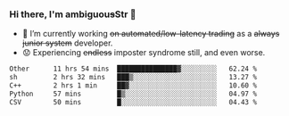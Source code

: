 ### Hi there, I'm ambiguou~~s~~Str 👋

<!--
**ambiguoustexture/ambiguoustexture** is a ✨ _special_ ✨ repository because its `README.md` (this file) appears on your GitHub profile.

Here are some ideas to get you started:
-->
- 🔭 I’m currently working ~~on automated/low-latency trading~~ as a ~~always junior system~~ developer.
- :worried: Experiencing ~~endless~~ imposter syndrome still, and even worse.

<!--START_SECTION:waka-->

```txt
Other      11 hrs 54 mins  ███████████████▓░░░░░░░░░   62.24 %
sh         2 hrs 32 mins   ███▒░░░░░░░░░░░░░░░░░░░░░   13.27 %
C++        2 hrs 1 min     ██▓░░░░░░░░░░░░░░░░░░░░░░   10.60 %
Python     57 mins         █▒░░░░░░░░░░░░░░░░░░░░░░░   04.97 %
CSV        50 mins         █░░░░░░░░░░░░░░░░░░░░░░░░   04.43 %
```

<!--END_SECTION:waka-->
